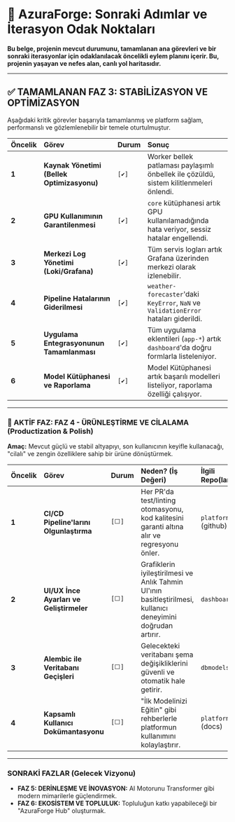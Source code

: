 # 🚀 AzuraForge: Sonraki Adımlar ve İterasyon Odak Noktaları

**Bu belge, projenin mevcut durumunu, tamamlanan ana görevleri ve bir sonraki iterasyonlar için odaklanılacak öncelikli eylem planını içerir. Bu, projenin yaşayan ve nefes alan, canlı yol haritasıdır.**

---

## ✅ TAMAMLANAN FAZ 3: STABİLİZASYON VE OPTİMİZASYON

Aşağıdaki kritik görevler başarıyla tamamlanmış ve platform sağlam, performanslı ve gözlemlenebilir bir temele oturtulmuştur.

| Öncelik | Görev                                 | Durum     | Sonuç                                                                      |
| :------ | :------------------------------------ | :-------- | :------------------------------------------------------------------------- |
| **1**   | **Kaynak Yönetimi (Bellek Optimizasyonu)** | `[✔️]`    | Worker bellek patlaması paylaşımlı önbellek ile çözüldü, sistem kilitlenmeleri önlendi. |
| **2**   | **GPU Kullanımının Garantilenmesi**      | `[✔️]`    | `core` kütüphanesi artık GPU kullanılamadığında hata veriyor, sessiz hatalar engellendi. |
| **3**   | **Merkezi Log Yönetimi (Loki/Grafana)**  | `[✔️]`    | Tüm servis logları artık Grafana üzerinden merkezi olarak izlenebilir.        |
| **4**   | **Pipeline Hatalarının Giderilmesi**     | `[✔️]`    | `weather-forecaster`'daki `KeyError`, `NaN` ve `ValidationError` hataları giderildi. |
| **5**   | **Uygulama Entegrasyonunun Tamamlanması**| `[✔️]`    | Tüm uygulama eklentileri (`app-*`) artık `dashboard`'da doğru formlarla listeleniyor. |
| **6**   | **Model Kütüphanesi ve Raporlama**       | `[✔️]`    | Model Kütüphanesi artık başarılı modelleri listeliyor, raporlama özelliği çalışıyor. |

---

### **🎯 AKTİF FAZ: FAZ 4 - ÜRÜNLEŞTİRME VE CİLALAMA (Productization & Polish)**

**Amaç:** Mevcut güçlü ve stabil altyapıyı, son kullanıcının keyifle kullanacağı, "cilalı" ve zengin özelliklere sahip bir ürüne dönüştürmek.

| Öncelik | Görev                                      | Durum     | Neden? (İş Değeri)                                                                   | İlgili Repo(lar)           |
| :------ | :----------------------------------------- | :-------- | :----------------------------------------------------------------------------------- | :------------------------- |
| **1**   | **CI/CD Pipeline'larını Olgunlaştırma**      | `[⬜]`    | Her PR'da test/linting otomasyonu, kod kalitesini garanti altına alır ve regresyonu önler. | `platform` (github)        |
| **2**   | **UI/UX İnce Ayarları ve Geliştirmeler**     | `[⬜]`    | Grafiklerin iyileştirilmesi ve Anlık Tahmin UI'ının basitleştirilmesi, kullanıcı deneyimini doğrudan artırır. | `dashboard`              |
| **3**   | **Alembic ile Veritabanı Geçişleri**         | `[⬜]`    | Gelecekteki veritabanı şema değişikliklerini güvenli ve otomatik hale getirir.       | `dbmodels`                 |
| **4**   | **Kapsamlı Kullanıcı Dokümantasyonu**        | `[⬜]`    | "İlk Modelinizi Eğitin" gibi rehberlerle platformun kullanımını kolaylaştırır.          | `platform` (docs)          |

---

### **SONRAKİ FAZLAR (Gelecek Vizyonu)**

*   **FAZ 5: DERİNLEŞME VE İNOVASYON:** AI Motorunu Transformer gibi modern mimarilerle güçlendirmek.
*   **FAZ 6: EKOSİSTEM VE TOPLULUK:** Topluluğun katkı yapabileceği bir "AzuraForge Hub" oluşturmak.